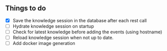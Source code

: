 ## Things to do

- [X] Save the knowledge session in the database after each rest call
- [ ] Hydrate knowledge session on startup
- [ ] Check for latest knowledge before adding the events (using hostname)
- [ ] Reload knowledge session when not up to date.
- [ ] Add docker image generation